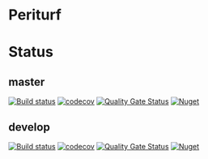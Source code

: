 # Periturf

# Status

## master
[![Build status](https://ci.appveyor.com/api/projects/status/uwewgbfhrhul8jct/branch/master?svg=true)](https://ci.appveyor.com/project/adz21c/periturf/branch/master) [![codecov](https://codecov.io/gh/adz21c/Periturf/branch/master/graph/badge.svg)](https://codecov.io/gh/adz21c/Periturf/branch/master) [![Quality Gate Status](https://sonarcloud.io/api/project_badges/measure?branch=master&project=adz21c_Periturf&metric=alert_status)](https://sonarcloud.io/dashboard?id=adz21c_Periturf&branch=master) [![Nuget](https://img.shields.io/nuget/v/periturf.svg)](https://www.nuget.org/packages/Periturf/)

## develop
[![Build status](https://ci.appveyor.com/api/projects/status/uwewgbfhrhul8jct/branch/develop?svg=true)](https://ci.appveyor.com/project/adz21c/periturf/branch/develop) [![codecov](https://codecov.io/gh/adz21c/Periturf/branch/develop/graph/badge.svg)](https://codecov.io/gh/adz21c/Periturf/branch/develop) [![Quality Gate Status](https://sonarcloud.io/api/project_badges/measure?branch=develop&project=adz21c_Periturf&metric=alert_status)](https://sonarcloud.io/dashboard?id=adz21c_Periturf&branch=develop) [![Nuget](https://img.shields.io/nuget/vpre/periturf.svg)](https://www.nuget.org/packages/Periturf/)
